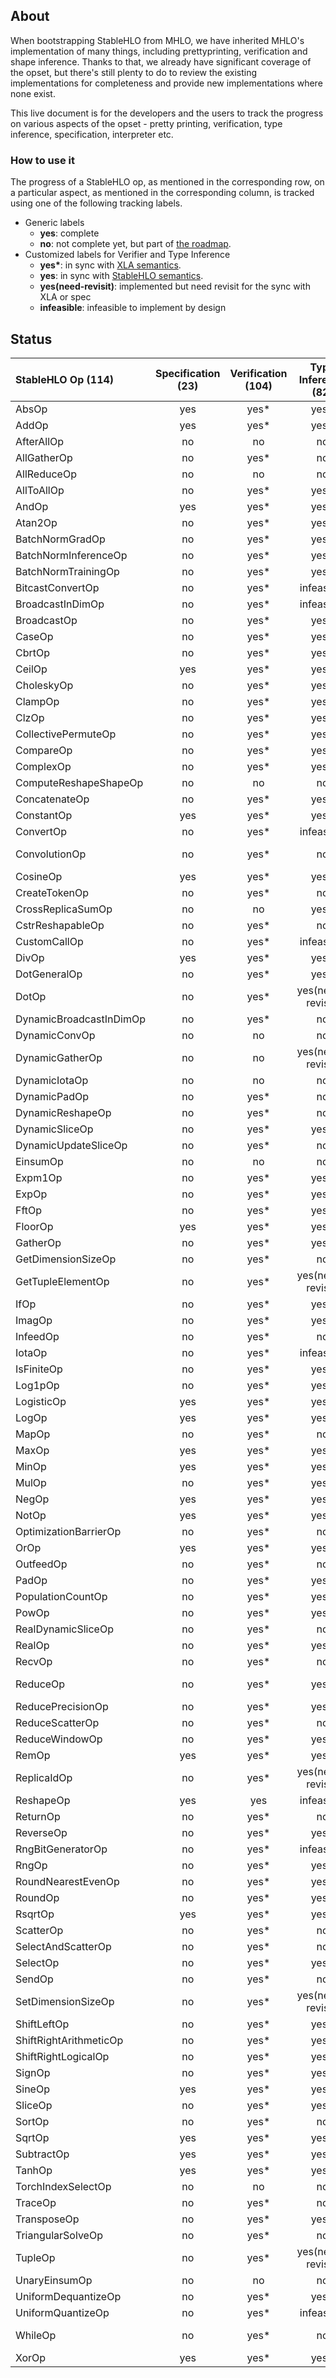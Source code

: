 ## About

When bootstrapping StableHLO from MHLO, we have inherited MHLO's implementation
of many things, including prettyprinting, verification and shape inference.
Thanks to that, we already have significant coverage of the opset, but there's
still plenty to do to review the existing implementations for completeness and
provide new implementations where none exist.

This live document is for the developers and the users to track the progress on
various aspects of the opset - pretty printing, verification, type inference,
specification, interpreter etc.

### How to use it

The progress of a StableHLO op, as mentioned in the corresponding row, on a
particular aspect, as mentioned in the corresponding column, is tracked using
one of the following tracking labels.

 - Generic labels
    - **yes**: complete
    - **no**: not complete yet, but part of [the roadmap](https://github.com/openxla/stablehlo#roadmap).
 - Customized labels for Verifier and Type Inference
    - **yes\***: in sync with  [XLA semantics](https://www.tensorflow.org/xla/operation_semantics).
    - **yes**: in sync with [StableHLO semantics](https://github.com/openxla/stablehlo/blob/main/docs/spec_draft.md).
    - **yes(need-revisit)**: implemented but need revisit for the sync with XLA or spec
    - **infeasible**: infeasible to implement by design

## Status

| StableHLO Op (114) | Specification (23) | Verification (104) | Type Inference (82) | Prettyprinting (76) | Interpreter (8) |
|:--|:--:|:--:|:--:|:--:|:--:|
| AbsOp |yes|yes*|yes*|yes|no|
| AddOp |yes|yes*|yes*|yes| yes|
| AfterAllOp |no|no|no|yes|no |
| AllGatherOp |no|yes*|no|no|no|
| AllReduceOp |no|no|no|no|no|
| AllToAllOp |no|yes*|yes*|no|no|
| AndOp |yes|yes*|yes*|yes| no|
| Atan2Op |no|yes*|yes*|yes|no|
| BatchNormGradOp |no|yes*|yes*|no|no|
| BatchNormInferenceOp |no|yes*|yes*|no|no|
| BatchNormTrainingOp |no|yes*|yes*|no|no|
| BitcastConvertOp |no|yes*|infeasible|yes|no|
| BroadcastInDimOp |no|yes*|infeasible|no|no|
| BroadcastOp |no|yes*|yes*|no|no|
| CaseOp |no|yes*|yes*|no|no|
| CbrtOp |no|yes*|yes*|yes|no|
| CeilOp |yes|yes*|yes*|yes|yes|
| CholeskyOp |no|yes*|yes*|yes|no|
| ClampOp |no|yes*|yes*|yes|no|
| ClzOp |no|yes*|yes*|yes|no|
| CollectivePermuteOp |no|yes*|yes*|no|no|
| CompareOp |no|yes*|yes*|yes|no|
| ComplexOp |no|yes*|yes*|yes|no|
| ComputeReshapeShapeOp |no|no|no|yes|no|
| ConcatenateOp |no|yes*|yes*|yes|no|
| ConstantOp |yes|yes*|yes*|yes|yes|
| ConvertOp |no|yes*|infeasible|yes|no|
| ConvolutionOp |no|yes*|no|yes(need-revisit)|no|
| CosineOp |yes|yes*|yes*|yes|yes|
| CreateTokenOp |no|yes*|no|yes|no|
| CrossReplicaSumOp |no|no|yes*|no|no|
| CstrReshapableOp |no|yes*|no|yes|no|
| CustomCallOp |no|yes*|infeasible|yes|no|
| DivOp |yes|yes*|yes*|yes|no|
| DotGeneralOp |no|yes*|yes*|no|no|
| DotOp |no|yes*|yes(need-revisit)|yes|no|
| DynamicBroadcastInDimOp |no|yes*|no|no|no|
| DynamicConvOp |no|no|no|no|no|
| DynamicGatherOp |no|no|yes(need-revisit)|no|no|
| DynamicIotaOp |no|no|no|yes|no|
| DynamicPadOp |no|yes*|no|yes|no|
| DynamicReshapeOp |no|yes*|no|yes|no|
| DynamicSliceOp |no|yes*|yes*|no|no|
| DynamicUpdateSliceOp |no|yes*|no|yes|no|
| EinsumOp |no|no|no|no|no|
| Expm1Op |no|yes*|yes*|yes|no|
| ExpOp |no|yes*|yes*|yes|no|
| FftOp |no|yes*|yes*|no|no|
| FloorOp |yes|yes*|yes*|yes|yes|
| GatherOp |no|yes*|yes*|no|no|
| GetDimensionSizeOp |no|yes*|no|yes|no|
| GetTupleElementOp |no|yes*|yes(need-revisit)|yes|no|
| IfOp |no|yes*|yes*|no|no|
| ImagOp |no|yes*|yes*|yes|no|
| InfeedOp |no|yes*|no|no|no|
| IotaOp |no|yes*|infeasible|yes|no|
| IsFiniteOp |no|yes*|yes*|yes|no|
| Log1pOp |no|yes*|yes*|yes|no|
| LogisticOp |yes|yes*|yes*|yes|no|
| LogOp |yes|yes*|yes*|yes|no|
| MapOp |no|yes*|no|no|no|
| MaxOp |yes|yes*|yes*|yes|no|
| MinOp |yes|yes*|yes*|yes|no|
| MulOp |no|yes*|yes*|yes|no|
| NegOp |yes|yes*|yes*|yes|no|
| NotOp |yes|yes*|yes*|yes|no|
| OptimizationBarrierOp |no|yes*|no|yes|no|
| OrOp |yes|yes*|yes*|yes|no|
| OutfeedOp |no|yes*|no|no|no|
| PadOp |no|yes*|yes*|no|no|
| PopulationCountOp |no|yes*|yes*|yes|no|
| PowOp |no|yes*|yes*|yes|no|
| RealDynamicSliceOp |no|yes*|no|yes|no|
| RealOp |no|yes*|yes*|yes|no|
| RecvOp |no|yes*|no|no|no|
| ReduceOp |no|yes*|yes*|yes(need-revisit)|no|
| ReducePrecisionOp |no|yes*|yes*|yes|no|
| ReduceScatterOp |no|yes*|no|no|no|
| ReduceWindowOp |no|yes*|yes*|no|no|
| RemOp |yes|yes*|yes*|yes|no|
| ReplicaIdOp |no|yes*|yes(need-revisit)|yes|no|
| ReshapeOp |yes|yes|infeasible|yes|yes|
| ReturnOp |no|yes*|no|yes|no|
| ReverseOp |no|yes*|yes*|no|no|
| RngBitGeneratorOp |no|yes*|infeasible|yes|no|
| RngOp |no|yes*|yes*|yes|no|
| RoundNearestEvenOp |no|yes*|yes*|yes|no|
| RoundOp |no|yes*|yes*|yes|no|
| RsqrtOp |yes|yes*|yes*|yes|no|
| ScatterOp |no|yes*|no|no|no|
| SelectAndScatterOp |no|yes*|no|no|no|
| SelectOp |no|yes*|yes*|yes|no|
| SendOp |no|yes*|no|no|no|
| SetDimensionSizeOp |no|yes*|yes(need-revisit)|yes|no|
| ShiftLeftOp |no|yes*|yes*|yes|no|
| ShiftRightArithmeticOp |no|yes*|yes*|yes|no|
| ShiftRightLogicalOp |no|yes*|yes*|yes|no|
| SignOp |no|yes*|yes*|yes|no|
| SineOp |yes|yes*|yes*|yes|no|
| SliceOp |no|yes*|yes*|no|no|
| SortOp |no|yes*|no|no|no|
| SqrtOp |yes|yes*|yes*|yes|no|
| SubtractOp |yes|yes*|yes*|yes|yes|
| TanhOp |yes|yes*|yes*|yes|yes|
| TorchIndexSelectOp |no|no|no|no|no|
| TraceOp |no|yes*|no|yes|no|
| TransposeOp |no|yes*|yes*|no|no|
| TriangularSolveOp |no|yes*|no|no|no|
| TupleOp |no|yes*|yes(need-revisit)|yes|no|
| UnaryEinsumOp |no|no|no|no|no|
| UniformDequantizeOp |no|yes*|yes*|yes|no|
| UniformQuantizeOp |no|yes*|infeasible|yes|no|
| WhileOp |no|yes*|no|yes(need-revisit)|no|
| XorOp |yes|yes*|yes*|yes|no|
